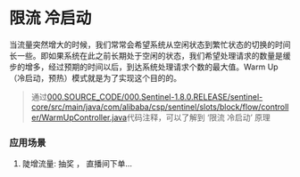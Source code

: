 # 限流 冷启动
当流量突然增大的时候，我们常常会希望系统从空闲状态到繁忙状态的切换的时间长一些。即如果系统在此之前长期处于空闲的状态，我们希望处理请求的数量是缓步的增多，经过预期的时间以后，到达系统处理请求个数的最大值。Warm Up（冷启动，预热）模式就是为了实现这个目的的。
> 通过[000.SOURCE_CODE/000.Sentinel-1.8.0.RELEASE/sentinel-core/src/main/java/com/alibaba/csp/sentinel/slots/block/flow/controller/WarmUpController.java](../000.SOURCE_CODE/000.Sentinel-1.8.0.RELEASE/sentinel-core/src/main/java/com/alibaba/csp/sentinel/slots/block/flow/controller/WarmUpController.java)代码注释，可以了解到 ‘限流 冷启动’ 原理

### 应用场景
1. 陡增流量: 抽奖 ， 直播间下单...

